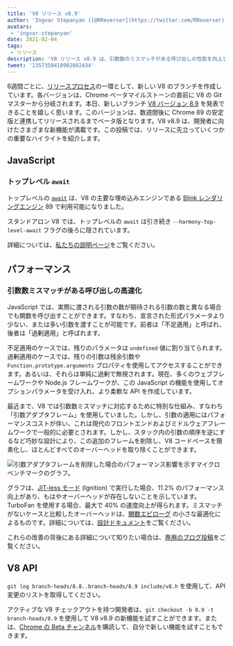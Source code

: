 ```yaml
---
title: 'V8 リリース v8.9'
author: 'Ingvar Stepanyan ([@RReverser](https://twitter.com/RReverser)), 呼び出し待ち'
avatars:
 - 'ingvar-stepanyan'
date: 2021-02-04
tags:
 - リリース
description: 'V8 リリース v8.9 は、引数数のミスマッチがある呼び出しの性能を向上します。'
tweet: '1357358418902802434'
---
```

6週間ごとに、[リリースプロセス](https://v8.dev/docs/release-process)の一環として、新しい V8 のブランチを作成しています。各バージョンは、Chrome ベータマイルストーンの直前に V8 の Git マスターから分岐されます。本日、新しいブランチ [V8 バージョン 8.9](https://chromium.googlesource.com/v8/v8.git/+log/branch-heads/8.9) を発表できることを嬉しく思います。このバージョンは、数週間後に Chrome 89 の安定版と連携してリリースされるまでベータ版となります。V8 v8.9 は、開発者に向けたさまざまな新機能が満載です。この投稿では、リリースに先立っていくつかの重要なハイライトを紹介します。

<!--truncate-->
## JavaScript

### トップレベル `await`

トップレベルの [`await`](https://v8.dev/features/top-level-await) は、V8 の主要な埋め込みエンジンである [Blink レンダリングエンジン](https://www.chromium.org/blink) 89 で利用可能になりました。

スタンドアロン V8 では、トップレベルの `await` は引き続き `--harmony-top-level-await` フラグの後ろに隠されています。

詳細については、[私たちの説明ページ](https://v8.dev/features/top-level-await)をご覧ください。

## パフォーマンス

### 引数数ミスマッチがある呼び出しの高速化

JavaScript では、実際に渡される引数の数が期待される引数の数と異なる場合でも関数を呼び出すことができます。すなわち、宣言された形式パラメータより少ない、または多い引数を渡すことが可能です。前者は「不足適用」と呼ばれ、後者は「過剰適用」と呼ばれます。

不足適用のケースでは、残りのパラメータは `undefined` 値に割り当てられます。過剰適用のケースでは、残りの引数は残余引数や `Function.prototype.arguments` プロパティを使用してアクセスすることができます。あるいは、それらは単純に過剰で無視されます。現在、多くのウェブフレームワークや Node.js フレームワークが、この JavaScript の機能を使用してオプションパラメータを受け入れ、より柔軟な API を作成しています。

最近まで、V8 では引数数ミスマッチに対応するために特別な仕組み、すなわち「引数アダプタフレーム」を使用していました。しかし、引数の適用にはパフォーマンスコストが伴い、これは現代のフロントエンドおよびミドルウェアフレームワークで一般的に必要とされます。しかし、スタック内の引数の順序を逆にするなど巧妙な設計により、この追加のフレームを削除し、V8 コードベースを簡素化し、ほとんどすべてのオーバーヘッドを取り除くことができます。

![引数アダプタフレームを削除した場合のパフォーマンス影響を示すマイクロベンチマークのグラフ。](/_img/v8-release-89/perf.svg)

グラフは、[JIT-less モード](https://v8.dev/blog/jitless) (Ignition) で実行した場合、11.2% のパフォーマンス向上があり、もはやオーバーヘッドが存在しないことを示しています。TurboFan を使用する場合、最大で 40% の速度向上が得られます。ミスマッチがないケースと比較したオーバーヘッドは、[関数エピローグ](https://source.chromium.org/chromium/chromium/src/+/master:v8/src/compiler/backend/x64/code-generator-x64.cc;l=4905;drc=5056f555010448570f7722708aafa4e55e1ad052) の小さな最適化によるものです。詳細については、[設計ドキュメント](https://docs.google.com/document/d/15SQV4xOhD3K0omGJKM-Nn8QEaskH7Ir1VYJb9_5SjuM/edit)をご覧ください。

これらの改善の背後にある詳細について知りたい場合は、[専用のブログ投稿](https://v8.dev/blog/adaptor-frame)をご覧ください。

## V8 API

`git log branch-heads/8.8..branch-heads/8.9 include/v8.h` を使用して、API 変更のリストを取得してください。

アクティブな V8 チェックアウトを持つ開発者は、`git checkout -b 8.9 -t branch-heads/8.9` を使用して V8 v8.9 の新機能を試すことができます。または、[Chrome の Beta チャンネル](https://www.google.com/chrome/browser/beta.html)を購読して、自分で新しい機能を試すこともできます。
